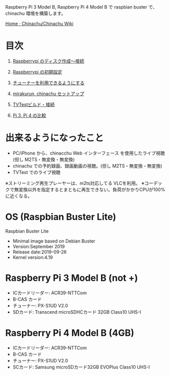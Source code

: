 Raspberry Pi 3 Model B, Raspberry Pi 4 Model B で
raspbian buster で、chinachu 環境を構築します。

[Home · Chinachu/Chinachu Wiki](https://github.com/Chinachu/Chinachu/wiki)

# 目次
1. [Raspberrypi のディスク作成～接続](./1_SetupDisk.md)
2. [Raspberrypi の初期設定](./2_InitPi.md)
3. [チューナーを利用できるようにする](./3_SetupTuner.md)
4. [mirakurun, chinachu セットアップ](./4_SetupChinachu.md)
5. [TVTestビルド・接続](./5_Tvtest.md)

9. [Pi 3, Pi 4 の比較](./9_Performance.md)

# 出来るようになったこと
- PC/iPhone から、chinacchu Web インターフェース を使用したライブ視聴(但し M2TS・無変換・無変換)
- chinachu での予約録画、録画動画の視聴。(但し M2TS・無変換・無変換)
- TVTest でのライブ視聴

※ストリーミング再生プレーヤーは、m2ts対応してる VLCを利用。
※コーデックで無変換以外を指定するとまともに再生できない。負荷がかかりCPUが100%に近くなる。

# OS (Raspbian Buster Lite)
Raspbian Buster Lite
- Minimal image based on Debian Buster
- Version:September 2019
- Release date:2019-09-26
- Kernel version:4.19

# Raspberry Pi 3 Model B (not +)
- ICカードリーダー: ACR39-NTTCom
- B-CAS カード
- チューナー: PX-S1UD V2.0
- SDカード: Transcend microSDHCカード 32GB Class10 UHS-I

# Raspberry Pi 4 Model B (4GB) 
- ICカードリーダー: ACR39-NTTCom
- B-CAS カード
- チューナー: PX-S1UD V2.0
- SCカード: Samsung microSDカード32GB EVOPlus Class10 UHS-I
